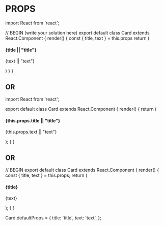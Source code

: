 # PROPS

import React from 'react';

// BEGIN (write your solution here)
export default class Card extends React.Component {
render() {
const { title, text } = this.props
return (

<div className="card">
<div className="card-body">
<h4 className="card-title">{title || "title"}</h4>
<p className="card-text">{text || "text"}</p>
</div>
</div>
)
}
}

## OR

import React from 'react';

export default class Card extends React.Component {
render() {
return (

<div className="card">
<div className="card-body">
<h4 className="card-title">{this.props.title || "title"}</h4>
<p className="card-text">{this.props.text || "text"}</p>
</div>
</div>
);
}
}

## OR

// BEGIN
export default class Card extends React.Component {
  render() {
    const { title, text } = this.props;
    return (
      <div className="card">
        <div className="card-body">
          <h4 className="card-title">{title}</h4>
          <p className="card-text">{text}</p>
        </div>
      </div>
    );
  }
}

Card.defaultProps = {
  title: 'title',
  text: 'text',
};